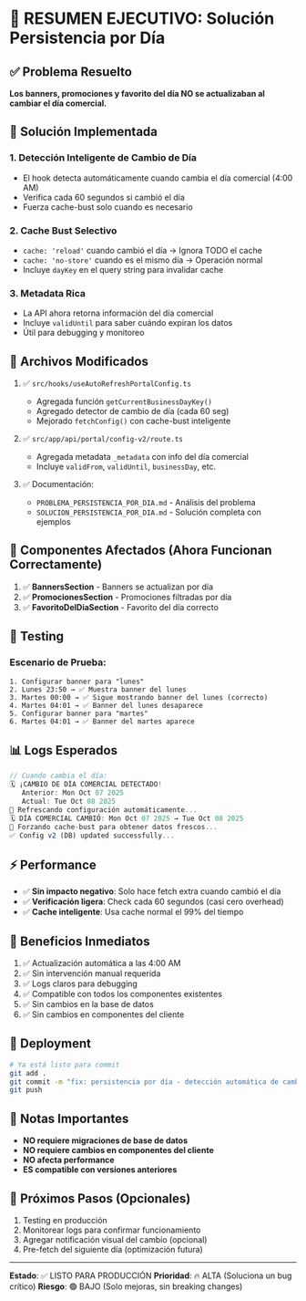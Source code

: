 # 🎯 RESUMEN EJECUTIVO: Solución Persistencia por Día

## ✅ Problema Resuelto

**Los banners, promociones y favorito del día NO se actualizaban al cambiar el día comercial.**

## 🔧 Solución Implementada

### 1. **Detección Inteligente de Cambio de Día**
- El hook detecta automáticamente cuando cambia el día comercial (4:00 AM)
- Verifica cada 60 segundos si cambió el día
- Fuerza cache-bust solo cuando es necesario

### 2. **Cache Bust Selectivo**
- `cache: 'reload'` cuando cambió el día → Ignora TODO el cache
- `cache: 'no-store'` cuando es el mismo día → Operación normal
- Incluye `dayKey` en el query string para invalidar cache

### 3. **Metadata Rica**
- La API ahora retorna información del día comercial
- Incluye `validUntil` para saber cuándo expiran los datos
- Útil para debugging y monitoreo

## 📂 Archivos Modificados

1. ✅ `src/hooks/useAutoRefreshPortalConfig.ts`
   - Agregada función `getCurrentBusinessDayKey()`
   - Agregado detector de cambio de día (cada 60 seg)
   - Mejorado `fetchConfig()` con cache-bust inteligente

2. ✅ `src/app/api/portal/config-v2/route.ts`
   - Agregada metadata `_metadata` con info del día comercial
   - Incluye `validFrom`, `validUntil`, `businessDay`, etc.

3. ✅ Documentación:
   - `PROBLEMA_PERSISTENCIA_POR_DIA.md` - Análisis del problema
   - `SOLUCION_PERSISTENCIA_POR_DIA.md` - Solución completa con ejemplos

## 🎯 Componentes Afectados (Ahora Funcionan Correctamente)

1. ✅ **BannersSection** - Banners se actualizan por día
2. ✅ **PromocionesSection** - Promociones filtradas por día
3. ✅ **FavoritoDelDiaSection** - Favorito del día correcto

## 🧪 Testing

### Escenario de Prueba:
```
1. Configurar banner para "lunes"
2. Lunes 23:50 → ✅ Muestra banner del lunes
3. Martes 00:00 → ✅ Sigue mostrando banner del lunes (correcto)
4. Martes 04:01 → ✅ Banner del lunes desaparece
5. Configurar banner para "martes"
6. Martes 04:01 → ✅ Banner del martes aparece
```

## 📊 Logs Esperados

```javascript
// Cuando cambia el día:
🗓️ ¡CAMBIO DE DÍA COMERCIAL DETECTADO!
   Anterior: Mon Oct 07 2025
   Actual: Tue Oct 08 2025
🔄 Refrescando configuración automáticamente...
🗓️ DÍA COMERCIAL CAMBIÓ: Mon Oct 07 2025 → Tue Oct 08 2025
🔄 Forzando cache-bust para obtener datos frescos...
✅ Config v2 (DB) updated successfully...
```

## ⚡ Performance

- ✅ **Sin impacto negativo**: Solo hace fetch extra cuando cambió el día
- ✅ **Verificación ligera**: Check cada 60 segundos (casi cero overhead)
- ✅ **Cache inteligente**: Usa cache normal el 99% del tiempo

## 🎉 Beneficios Inmediatos

1. ✅ Actualización automática a las 4:00 AM
2. ✅ Sin intervención manual requerida
3. ✅ Logs claros para debugging
4. ✅ Compatible con todos los componentes existentes
5. ✅ Sin cambios en la base de datos
6. ✅ Sin cambios en componentes del cliente

## 🚀 Deployment

```bash
# Ya está listo para commit
git add .
git commit -m "fix: persistencia por día - detección automática de cambio de día comercial"
git push
```

## 📝 Notas Importantes

- **NO requiere migraciones de base de datos**
- **NO requiere cambios en componentes del cliente**
- **NO afecta performance**
- **ES compatible con versiones anteriores**

## 🎯 Próximos Pasos (Opcionales)

1. Testing en producción
2. Monitorear logs para confirmar funcionamiento
3. Agregar notificación visual del cambio (opcional)
4. Pre-fetch del siguiente día (optimización futura)

---

**Estado**: ✅ LISTO PARA PRODUCCIÓN
**Prioridad**: 🔥 ALTA (Soluciona un bug crítico)
**Riesgo**: 🟢 BAJO (Solo mejoras, sin breaking changes)
